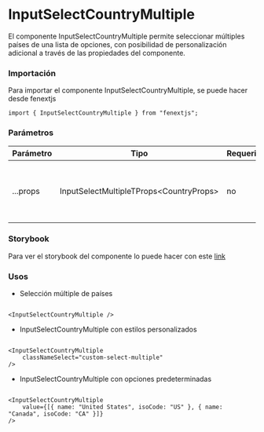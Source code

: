 # InputSelectCountryMultiple

El componente InputSelectCountryMultiple permite seleccionar múltiples países de una lista de opciones, con posibilidad de personalización adicional a través de las propiedades del componente.

### Importación

Para importar el componente InputSelectCountryMultiple, se puede hacer desde fenextjs

```tsx copy
import { InputSelectCountryMultiple } from "fenextjs";
```

### Parámetros

| Parámetro | Tipo | Requerido | Default | Descripcion |
| --------- | ---- | --------- | ------- | ----------- |
| ...props | InputSelectMultipleTProps\<CountryProps\> | no |  | Propiedades adicionales que extienden de InputSelectMultipleTProps, como eventos o configuraciones del componente. |

### Storybook

Para ver el storybook del componente lo puede hacer con este [link](https://fenextjs-component-storybook.vercel.app/?path=/story/input-inputselectcountrymultiple--index)

### Usos

- Selección múltiple de países

```tsx copy

<InputSelectCountryMultiple />
```

- InputSelectCountryMultiple con estilos personalizados

```tsx copy

<InputSelectCountryMultiple
    classNameSelect="custom-select-multiple"
/>
```

- InputSelectCountryMultiple con opciones predeterminadas

```tsx copy

<InputSelectCountryMultiple
    value={[{ name: "United States", isoCode: "US" }, { name: "Canada", isoCode: "CA" }]}
/>
```

